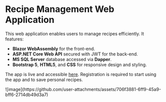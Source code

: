 # Recipe Management Web Application
<p>This web application enables users to manage recipes efficiently. It features:</p>

<ul>
  <li><strong>Blazor WebAssembly</strong> for the front-end.</li>
  <li><strong>ASP.NET Core Web API</strong> secured with JWT for the back-end.</li>
  <li><strong>MS SQL Server</strong> database accessed via <strong>Dapper</strong>.</li>
  <li><strong>Bootstrap 5</strong>, <strong>HTML5</strong>, and <strong>CSS</strong> for responsive design and styling.</li>
</ul>

<p>The app is live and accessible <a href="https://cookbookclient20240726115726.azurewebsites.net/">here</a>. Registration is required to start using the app and to save personal recipes.</p>
![image](https://github.com/user-attachments/assets/706f3881-6ff9-45a9-bff6-2714db49d3a7)
